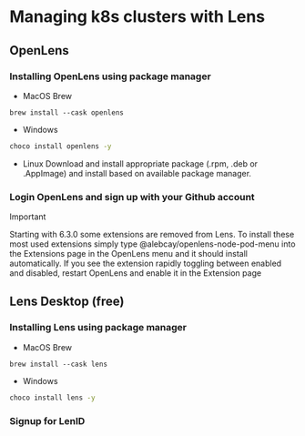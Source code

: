 # Managing k8s clusters with Lens

## OpenLens
### Installing OpenLens using package manager

- MacOS Brew

```shell
brew install --cask openlens
```

- Windows

```cmd
choco install openlens -y
```

- Linux
Download and install appropriate package (.rpm, .deb or .AppImage) and install based on available package manager.


### Login OpenLens and sign up with your Github account

> [!IMPORTANT]  
> Starting with 6.3.0 some extensions are removed from Lens. 
> To install these most used extensions simply type @alebcay/openlens-node-pod-menu into the Extensions page in the OpenLens menu and it should install automatically. 
> If you see the extension rapidly toggling between enabled and disabled, restart OpenLens and enable it in the Extension page


## Lens Desktop (free)

### Installing Lens using package manager

- MacOS Brew

```shell
brew install --cask lens
```

- Windows

```cmd
choco install lens -y
```

### Signup for LenID
